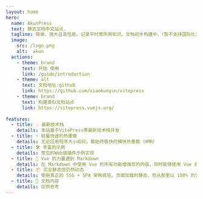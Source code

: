 ```yaml
---
layout: home
hero:
  name: AkunPress
  text: 静态文档中文站点.
  tagline: 简单、强大且高性能。记录平时常所用知识。文档初步构建中，（暂不支持国际化）
  image:
    src: /logo.png
    alt:  akun
  actions:
    - theme: brand
      text: 开始 使用
      link: /guide/introduction
    - theme: alt
      text: 文档地址:github
      link: https://github.com/xiaokunyun/vitepress
    - theme: brand
      text: 构建类似文档站点
      link: https://vitepress.vuejs.org/
      
features:
  - title: 💡 最新技术栈
    details: 本站基于VitePress等最新技术栈开发
  - title: ⚡️ 轻量快速的热重载
    details: 无论应用程序大小如何，都始终极快的模块热重载（HMR）
  - title: 🛠️ 丰富的示例
    details: 常见的Web端插件示例实现
  - title: 🔩 Vue 的力量遇到 Markdown
    details: 在 Markdown 中使用 Vue 的所有功能增强您的内容，同时能够使用 Vue 自定义您的网站
  - title: 📦 完全静态但仍然动态
    details: 使用真正的 SSG + SPA 架构疯狂。页面加载时静态，但从那里以 100% 的交互性吸引用户。
  - title: 🔑 文档内容
    details: 仅供参考
---
```

